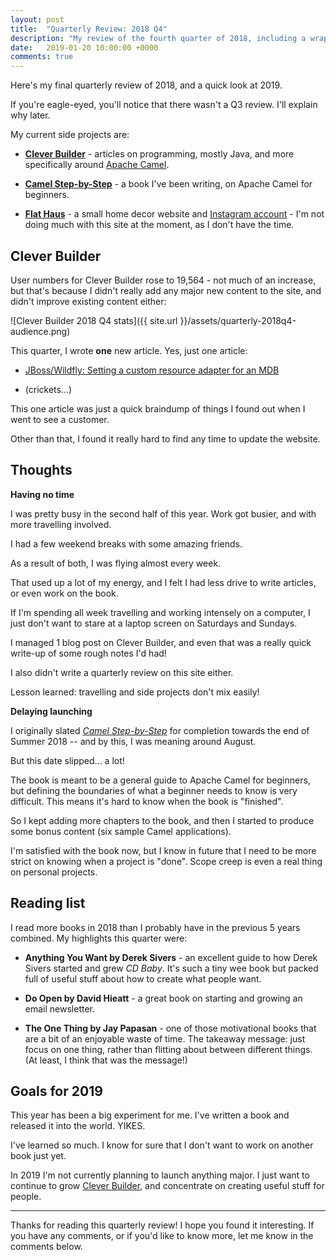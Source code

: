 ```yaml
---
layout: post
title:  "Quarterly Review: 2018 Q4"
description: "My review of the fourth quarter of 2018, including a wrap-up of 2018"
date:   2019-01-20 10:00:00 +0000
comments: true
---
```


Here's my final quarterly review of 2018, and a quick look at 2019.

If you're eagle-eyed, you'll notice that there wasn't a Q3 review. I'll explain why later.

My current side projects are:

- [**Clever Builder**][cb] - articles on programming, mostly Java, and more specifically around [Apache Camel][camel].

- [**Camel Step-by-Step**][camelsbs] - a book I've been writing, on Apache Camel for beginners.

- [**Flat Haus**][fh] - a small home decor website and [Instagram account][fh-insta] - I'm not doing much with this site at the moment, as I don't have the time.

## Clever Builder 

User numbers for Clever Builder rose to 19,564 - not much of an increase, but that's because I didn't really add any major new content to the site, and didn't improve existing content either:

![Clever Builder 2018 Q4 stats]({{ site.url }}/assets/quarterly-2018q4-audience.png)

This quarter, I wrote **one** new article. Yes, just one article:

- [JBoss/Wildfly: Setting a custom resource adapter for an MDB][mdbra]

- (crickets...)

This one article was just a quick braindump of things I found out when I went to see a customer. 

Other than that, I found it really hard to find any time to update the website.

## Thoughts

**Having no time**

I was pretty busy in the second half of this year. Work got busier, and with more travelling involved. 

I had a few weekend breaks with some amazing friends. 

As a result of both, I was flying almost every week.

That used up a lot of my energy, and I felt I had less drive to write articles, or even work on the book.

If I'm spending all week travelling and working intensely on a computer, I just don't want to stare at a laptop screen on Saturdays and Sundays.

I managed 1 blog post on Clever Builder, and even that was a really quick write-up of some rough notes I'd had!

I also didn't write a quarterly review on this site either.

Lesson learned: travelling and side projects don't mix easily!

**Delaying launching**

I originally slated [_Camel Step-by-Step_][camelsbs] for completion towards the end of Summer 2018 -- and by this, I was meaning around August.

But this date slipped... a lot! 

The book is meant to be a general guide to Apache Camel for beginners, but defining the boundaries of what a beginner needs to know is very difficult. This means it's hard to know when the book is "finished".

So I kept adding more chapters to the book, and then I started to produce some bonus content (six sample Camel applications).

I'm satisfied with the book now, but I know in future that I need to be more strict on knowing when a project is "done". Scope creep is even a real thing on personal projects.

## Reading list

I read more books in 2018 than I probably have in the previous 5 years combined. My highlights this quarter were:

- **Anything You Want by Derek Sivers** - an excellent guide to how Derek Sivers started and grew _CD Baby_. It's such a tiny wee book but packed full of useful stuff about how to create what people want.

- **Do Open by David Hieatt** - a great book on starting and growing an email newsletter.

- **The One Thing by Jay Papasan** - one of those motivational books that are a bit of an enjoyable waste of time. The takeaway message: just focus on one thing, rather than flitting about between different things. (At least, I think that was the message!)

## Goals for 2019

This year has been a big experiment for me. I've written a book and released it into the world. YIKES.

I've learned so much. I know for sure that I don't want to work on another book just yet.

In 2019 I'm not currently planning to launch anything major. I just want to continue to grow [Clever Builder][cb], and concentrate on creating useful stuff for people.

---

Thanks for reading this quarterly review! I hope you found it interesting. If you have any comments, or if you'd like to know more, let me know in the comments below.

[cb]: https://cleverbuilder.com
[camelsbs]: https://cleverbuilder.com/camelstepbystep
[fh]: http://flat.haus
[fh-insta]: https://instagram.com/flat.haus

[camel]: http://camel.apache.org
[mdbra]: https://cleverbuilder.com/notes/jboss-mdb-custom-resource-adapter/



